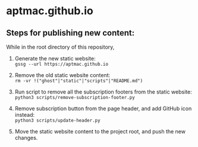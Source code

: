 # aptmac.github.io


## Steps for publishing new content:

While in the root directory of this repository,  

1. Generate the new static website:  
`gssg --url https://aptmac.github.io`

2. Remove the old static website content:  
`rm -vr !("ghost"|"static"|"scripts"|"README.md")`

3. Run script to remove all the subscription footers from the static website:  
`python3 scripts/remove-subscription-footer.py`

4. Remove subscription button from the page header, and add GitHub icon instead:  
`python3 scripts/update-header.py`

5. Move the static website content to the project root, and push the new changes.  
